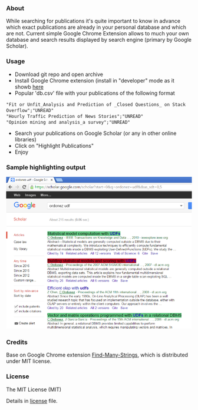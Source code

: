 ### About

While searching for publications it's quite important to know in advance which exact publications are already in your personal database and which are not. Current simple Google Chrome Extension allows to much your own database and search results displayed by search engine (primary by Google Scholar). 

### Usage

* Download git repo and open archive
* Install Google Chrome extension (install in "developer" mode as it showb [here](http://lifehacker.com/install-chrome-extensions-from-outside-the-store-with-d-1596918011)
* Popular 'db.csv' file with your publications of the following format
```csv
"Fit or Unfit_Analysis and Prediction of _Closed Questions_ on Stack Overflow";"UNREAD"
"Hourly Traffic Prediction of News Stories";"UNREAD"
"Opinion mining and analysis_a survey";"UNREAD"
```
* Search your publications on Google Scholar (or any in other online libraries)
* Click on "Highlight Publications"
* Enjoy

### Sample highlighting output

![](./examples/google-scholar-ordonez.png)

### Credits

Base on Google Chrome extension [Find-Many-Strings](https://github.com/psankar/Find-Many-Strings), which is distributed under MIT license.

###  License

The MIT License (MIT) 

Details in [license](LICENSE) file.